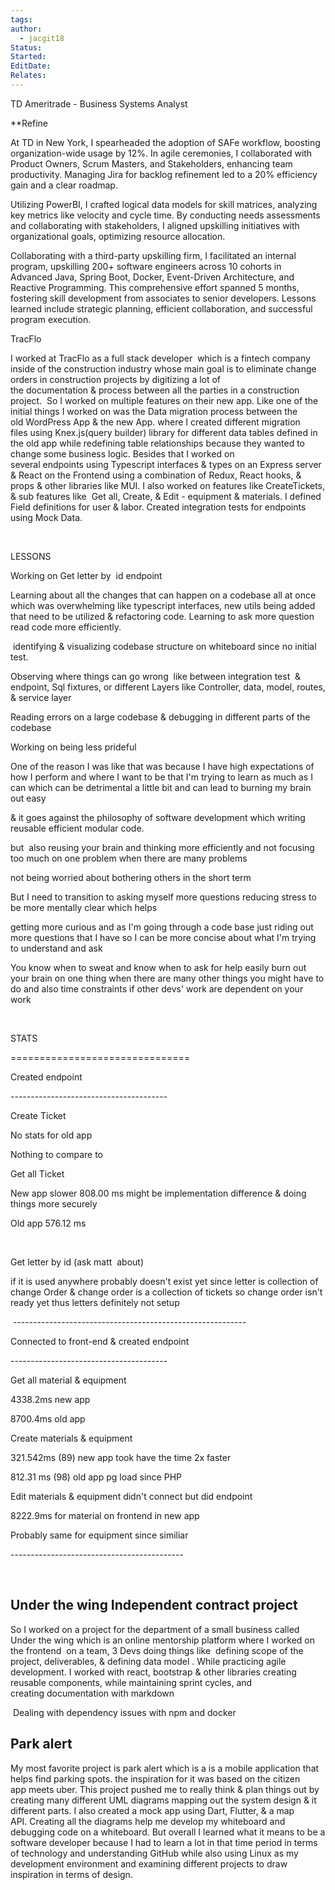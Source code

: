 ```yaml
---
tags: 
author:
  - jacgit18
Status: 
Started: 
EditDate: 
Relates:
---
```



TD Ameritrade - Business Systems Analyst 

**Refine

At TD in New York, I spearheaded the adoption of SAFe workflow, boosting organization-wide usage by 12%. In agile ceremonies, I collaborated with Product Owners, Scrum Masters, and Stakeholders, enhancing team productivity. Managing Jira for backlog refinement led to a 20% efficiency gain and a clear roadmap.

Utilizing PowerBI, I crafted logical data models for skill matrices, analyzing key metrics like velocity and cycle time. By conducting needs assessments and collaborating with stakeholders, I aligned upskilling initiatives with organizational goals, optimizing resource allocation.

Collaborating with a third-party upskilling firm, I facilitated an internal program, upskilling 200+ software engineers across 10 cohorts in Advanced Java, Spring Boot, Docker, Event-Driven Architecture, and Reactive Programming. This comprehensive effort spanned 5 months, fostering skill development from associates to senior developers. Lessons learned include strategic planning, efficient collaboration, and successful program execution.




TracFlo  

I worked at TracFlo as a full stack developer  which is a fintech company inside of the construction industry whose main goal is to eliminate change orders in construction projects by digitizing a lot of the documentation & process between all the parties in a construction project.  So I worked on multiple features on their new app. Like one of the initial things I worked on was the Data migration process between the old WordPress App & the new App. where I created different migration files using Knex.js(query builder) library for different data tables defined in the old app while redefining table relationships because they wanted to change some business logic. Besides that I worked on several endpoints using Typescript interfaces & types on an Express server & React on the Frontend using a combination of Redux, React hooks, & props & other libraries like MUI. I also worked on features like CreateTickets, & sub features like  Get all, Create, & Edit - equipment & materials. I defined Field definitions for user & labor. Created integration tests for endpoints using Mock Data. 

  

LESSONS 

Working on Get letter by  id endpoint  

Learning about all the changes that can happen on a codebase all at once which was overwhelming like typescript interfaces, new utils being added that need to be utilized & refactoring code. Learning to ask more question read code more efficiently. 

 identifying & visualizing codebase structure on whiteboard since no initial test.    

Observing where things can go wrong  like between integration test  & endpoint, Sql fixtures, or different Layers like Controller, data, model, routes, & service layer  

Reading errors on a large codebase & debugging in different parts of the codebase 

Working on being less prideful  

One of the reason I was like that was because I have high expectations of how I perform and where I want to be that I'm trying to learn as much as I can which can be detrimental a little bit and can lead to burning my brain out easy 

& it goes against the philosophy of software development which writing reusable efficient modular code. 

but  also reusing your brain and thinking more efficiently and not focusing too much on one problem when there are many problems 

not being worried about bothering others in the short term 

But I need to transition to asking myself more questions reducing stress to be more mentally clear which helps  

getting more curious and as I'm going through a code base just riding out more questions that I have so I can be more concise about what I'm trying to understand and ask 

You know when to sweat and know when to ask for help easily burn out your brain on one thing when there are many other things you might have to do and also time constraints if other devs' work are dependent on your work 

     

STATS 

=============================== 

Created endpoint 

--------------------------------------- 

Create Ticket 

No stats for old app 

Nothing to compare to 

Get all Ticket 

New app slower 808.00 ms might be implementation difference & doing things more securely  

Old app 576.12 ms 

  

Get letter by id (ask matt  about)  

if it is used anywhere probably doesn't exist yet since letter is collection of change Order & change order is a collection of tickets so change order isn't ready yet thus letters definitely not setup  

 ----------------------------------------------------------  

Connected to front-end & created endpoint 

--------------------------------------- 

Get all material & equipment 

4338.2ms new app 

8700.4ms old app 

Create materials & equipment 

321.542ms (89) new app took have the time 2x faster 

812.31 ms (98) old app pg load since PHP  

Edit materials & equipment didn't connect but did endpoint 

8222.9ms for material on frontend in new app 

Probably same for equipment since similiar 

------------------------------------------- 

  
## Under the wing Independent contract project 

So I worked on a project for the department of a small business called Under the wing which is an online mentorship platform where I worked on the frontend  on a team, 3 Devs doing things like  defining scope of the project, deliverables, & defining data model . While practicing agile development. I worked with react, bootstrap & other libraries creating reusable components, while maintaining sprint cycles, and creating documentation with markdown  

 Dealing with dependency issues with npm and docker 

## Park alert 

My most favorite project is park alert which is a is a mobile application that helps find parking spots. the inspiration for it was based on the citizen app meets uber. This project pushed me to really think & plan things out by creating many different UML diagrams mapping out the system design & it different parts. I also created a mock app using Dart, Flutter, & a map API. Creating all the diagrams help me develop my whiteboard and debugging code on a whiteboard. But overall I learned what it means to be a software developer because I had to learn a lot in that time period in terms of technology and understanding GitHub while also using Linux as my development environment and examining different projects to draw inspiration in terms of design.